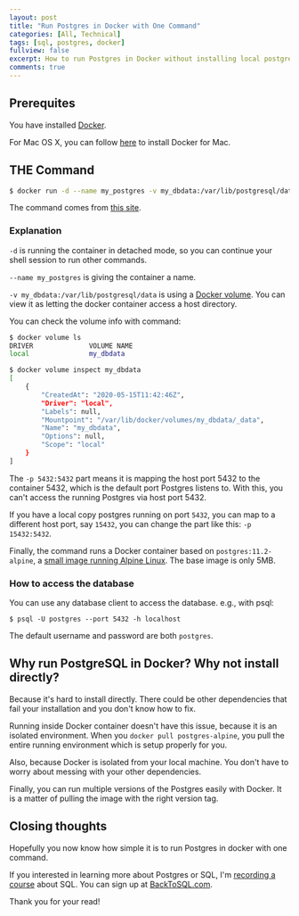 ```yaml
---
layout: post
title: "Run Postgres in Docker with One Command"
categories: [All, Technical]
tags: [sql, postgres, docker]
fullview: false
excerpt: How to run Postgres in Docker without installing local postgres
comments: true
---
```


## Prerequites

You have installed [Docker](https://www.docker.com/). 

For Mac OS X, you can follow [here](https://docs.docker.com/docker-for-mac/install/) to install Docker for Mac.

## THE Command

```bash
$ docker run -d --name my_postgres -v my_dbdata:/var/lib/postgresql/data -p 5432:5432 postgres:11.2-alpine
```

The command comes from [this site](https://www.saltycrane.com/blog/2019/01/how-run-postgresql-docker-mac-local-development/).

### Explanation

`-d` is running the container in detached mode, so you can continue your shell session to run other commands.

`--name my_postgres` is giving the container a name.

`-v my_dbdata:/var/lib/postgresql/data` is using a [Docker volume](https://docs.docker.com/storage/volumes/). You can view it as letting the docker container access a host directory.

You can check the volume info with command:

```bash
$ docker volume ls                                                                                                                  
DRIVER              VOLUME NAME
local               my_dbdata

$ docker volume inspect my_dbdata                                                                                                   
[
    {
        "CreatedAt": "2020-05-15T11:42:46Z",
        "Driver": "local",
        "Labels": null,
        "Mountpoint": "/var/lib/docker/volumes/my_dbdata/_data",
        "Name": "my_dbdata",
        "Options": null,
        "Scope": "local"
    }
]
```

The `-p 5432:5432` part means it is mapping the host port 5432 to the container 5432, which is the default port Postgres listens to. With this,
you can't access the running Postgres via host port 5432. 

If you have a local copy postgres running on port `5432`, you can map to a different host port, say `15432`, you can change the part like this: `-p 15432:5432`.

Finally, the command runs a Docker container based on `postgres:11.2-alpine`, a [small image running Alpine Linux](https://hub.docker.com/_/alpine).
The base image is only 5MB. 

### How to access the database
You can use any database client to access the database. e.g., with psql:

```
$ psql -U postgres --port 5432 -h localhost
```
The default username and password are both `postgres`.

## Why run PostgreSQL in Docker? Why not install directly?

Because it's hard to install directly. There could be other dependencies that fail your installation and you don't know how to fix.

Running inside Docker container doesn't have this issue, because it is an isolated environment. When you `docker pull postgres-alpine`, you pull
the entire running environment which is setup properly for you. 

Also, because Docker is isolated from your local machine. You don't have to worry about messing with your other dependencies.

Finally, you can run multiple versions of the Postgres easily with Docker. It is a matter of pulling the image with the right version tag.

## Closing thoughts

Hopefully you now know how simple it is to run Postgres in docker with one command.

If you interested in learning more about Postgres or SQL, I'm [recording a course](http://blog.junjizhi.com/all/2020/05/16/launch-backtosql.html) about SQL. You can sign up at [BackToSQL.com](https://backtosql.com/).

Thank you for your read!